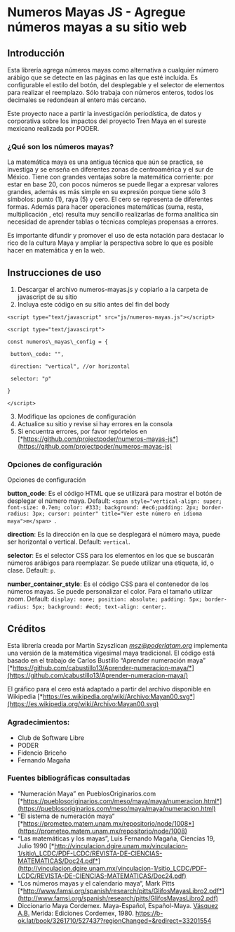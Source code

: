 **Numeros Mayas JS - Agregue números mayas a su sitio web**
===========================================================

## Introducción

Esta librería agrega números mayas como alternativa a cualquier número arábigo que se detecte en las páginas en las que esté incluída. Es configurable el estilo del botón, del desplegable y el selector de elementos para realizar el reemplazo. Sólo trabaja con números enteros, todos los decimales se redondean al entero más cercano.

Este proyecto nace a partir la investigación periodística, de datos y corporativa sobre los impactos del proyecto Tren Maya en el sureste mexicano realizada por PODER.

### ¿Qué son los números mayas?

La matemática maya es una antigua técnica que aún se practica, se investiga y se enseña en diferentes zonas de centroamérica y el sur de México. Tiene con grandes ventajas sobre la matemática corriente: por estar en base 20, con pocos números se puede llegar a expresar valores grandes, además es más simple en su expresión porque tiene sólo 3 símbolos: punto (1), raya (5) y cero. El cero se representa de diferentes formas. Además para hacer operaciones matemáticas (suma, resta, multiplicación , etc) resulta muy sencillo realizarlas de forma analítica sin necesidad de aprender tablas o técnicas complejas propensas a errores.

Es importante difundir y promover el uso de esta notación para destacar lo rico de la cultura Maya y ampliar la perspectiva sobre lo que es posible hacer en matemática y en la web.

## Instrucciones de uso

1.  Descargar el archivo numeros-mayas.js y copiarlo a la carpeta de javascript de su sitio
2.  Incluya este código en su sitio antes del fin del body
```
<script type="text/javascript" src="js/numeros-mayas.js"></script>

<script type="text/javascirpt">

const numeros\_mayas\_config = {

 button\_code: "",

 direction: "vertical", //or horizontal

 selector: "p"

}

</script>
```
3.  Modifique las opciones de configuración
4.  Actualice su sitio y revise si hay errores en la consola
5.  Si encuentra errores, por favor repórtelos en [*https://github.com/projectpoder/numeros-mayas-js*](https://github.com/projectpoder/numeros-mayas-js)

### Opciones de configuración

Opciones de configuración

**button_code**: Es el código HTML que se utilizará para mostrar el botón de desplegar el número maya. Default:  `<span style="vertical-align: super; font-size: 0.7em; color: #333; background: #ec6;padding: 2px; border-radius: 3px; cursor: pointer" title="Ver este número en idioma maya">m</span> `.

**direction**: Es la dirección en la que se desplegará el número maya, puede ser horizontal o vertical. Default: `vertical`.

**selector**: Es el selector CSS para los elementos en los que se buscarán números arábigos para reemplazar. Se puede utilizar una etiqueta, id, o clase. Default: `p`.

**number_container_style**: Es el código CSS para el contenedor de los números mayas. Se puede personalizar el color. Para el tamaño utilizar zoom. Default: `display: none; position: absolute; padding: 5px; border-radius: 5px; background: #ec6; text-align: center;`.

## Créditos

Esta librería creada por Martín Szyszlican [*msz@poderlatam.org*](mailto:msz@poderlatam.org) implementa una versión de la matemática vigesimal maya tradicional. El código está basado en el trabajo de Carlos Bustillo “Aprender numeración maya” [*https://github.com/cabustillo13/Aprender-numeracion-maya/*](https://github.com/cabustillo13/Aprender-numeracion-maya/)

El gráfico para el cero está adaptado a partir del archivo disponible en Wikipedia [*https://es.wikipedia.org/wiki/Archivo:Mayan00.svg*](https://es.wikipedia.org/wiki/Archivo:Mayan00.svg)

### Agradecimientos:

-   Club de Software Libre
-   PODER
-   Fidencio Briceño
-   Fernando Magaña

### Fuentes bibliográficas consultadas

-   “Numeración Maya” en PueblosOriginarios.com [*https://pueblosoriginarios.com/meso/maya/maya/numeracion.html*](https://pueblosoriginarios.com/meso/maya/maya/numeracion.html)
-   “El sistema de numeración maya“ [*https://prometeo.matem.unam.mx/repositorio/node/1008*](https://prometeo.matem.unam.mx/repositorio/node/1008)
-   “Las matemáticas y los mayas”, Luis Fernando Magaña, Ciencias 19, Julio 1990 [*http://vinculacion.dgire.unam.mx/vinculacion-1/sitio\_LCDC/PDF-LCDC/REVISTA-DE-CIENCIAS-MATEMATICAS/Doc24.pdf*](http://vinculacion.dgire.unam.mx/vinculacion-1/sitio_LCDC/PDF-LCDC/REVISTA-DE-CIENCIAS-MATEMATICAS/Doc24.pdf)
-   “Los números mayas y el calendario maya“, Mark Pitts [*http://www.famsi.org/spanish/research/pitts/GlifosMayasLibro2.pdf*](http://www.famsi.org/spanish/research/pitts/GlifosMayasLibro2.pdf)
-   Diccionario Maya Cordemex. Maya-Español, Español-Maya. [Vásquez A.B.](https://b-ok.lat/g/V%C3%A1squez%20A.B.) Merida: Ediciones Cordemex, 1980. <https://b-ok.lat/book/3261710/527437?regionChanged=&redirect=33201554>
